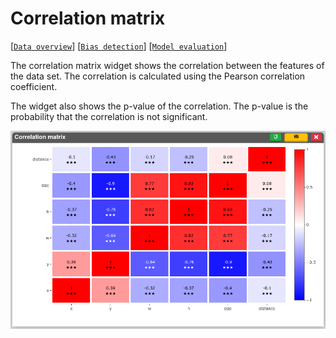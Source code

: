 # Correlation matrix

[[`Data overview`](../README.md#data-overview)]
[[`Bias detection`](../README.md#bias-detection)]
[[`Model evaluation`](../README.md#model-evaluation)]

The correlation matrix widget shows the correlation between the features of the data set. The correlation is calculated using the Pearson correlation coefficient. 

The widget also shows the p-value of the correlation. The p-value is the probability that the correlation is not significant. 
<!-- The p-value is calculated using the Student's t-test. -->

![](./main.png)

<!-- **How to use the widget** -->

<!-- <img src="./0.png" width="80%"/> -->
